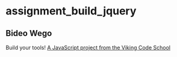 # assignment_build_jquery

## Bideo Wego

Build your tools!  [A JavaScript project from the Viking Code School](http://www.vikingcodeschool.com)
